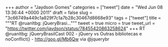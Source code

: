 
+++
author = "Jaydson Gomes"
categories = ["tweet"]
date = "Wed Jun 08 13:36:44 +0000 2011"
draft = false
slug = "3c66749a449c1a829f7c1a7b28c30467d8668e93"
tags = ["tweet"]
title = """RT @ruanltbg: jQueryBrasi..."""
tweet = true
micro = true
tweet_url = "https://twitter.com/jaydson/status/78455420863258624"
+++
RT @ruanltbg: jQueryBrasilCast 002 - jQuery vs Outras bibliotecas   e noConflict() - http://goo.gl/Mb6Qw via @jquerybr
